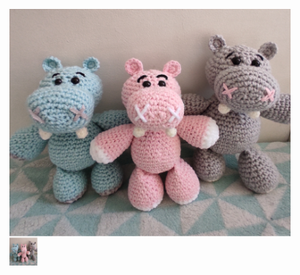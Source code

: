 ![Crochet hippo](hippopotames.jpg)
<img src="hippopotames.jpg" alt="Crochet hippo" width="50" height="50">

